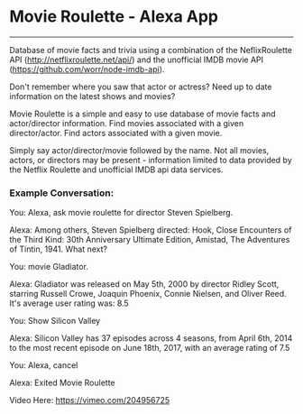 # Movie Roulette - Alexa App
 ---
Database of movie facts and trivia using a combination of the NeflixRoulette API (http://netflixroulette.net/api/) 
and the unofficial IMDB movie API (https://github.com/worr/node-imdb-api).

Don't remember where you saw that actor or actress? Need up to date information
on the latest shows and movies?

Movie Roulette is a simple and easy to use database of movie facts and actor/director information. Find movies associated with a given director/actor. Find actors associated with a given movie. 

Simply say actor/director/movie followed by the name. Not all movies, actors, or directors may be present - information limited to data provided by the Netflix Roulette
and unofficial IMDB api data services.
### Example Conversation:

You: Alexa, ask movie roulette for director Steven Spielberg.

Alexa: Among others, Steven Spielberg directed: Hook, Close Encounters of the Third Kind: 30th Anniversary Ultimate Edition, Amistad, The Adventures of Tintin, 1941. What next?

You: movie Gladiator. 

Alexa: Gladiator was released on May 5th, 2000 by director Ridley Scott, starring Russell Crowe, Joaquin Phoenix, Connie Nielsen, and  Oliver Reed. It's average user rating was: 8.5 

You: Show Silicon Valley

Alexa: Silicon Valley has 37 episodes across 4 seasons, from April 6th, 2014 to the most recent episode on June 18th, 2017, with an average rating of  7.5

You: Alexa, cancel

Alexa: Exited Movie Roulette

Video Here: https://vimeo.com/204956725